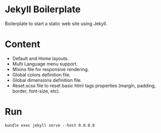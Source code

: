 # Jekyll Boilerplate

Boilerplate to start a static web site using Jekyll.

# Content

- Default and Home layouts.
- Multi Language menu support.
- Mixins file for responsive rendering.
- Global colors definition file.
- Global dimensions definition file.
- Reset.scss file to reset basic html tags properties (margin, padding, border, font-size, etc).

# Run

`bundle exec jekyll serve --host 0.0.0.0`
